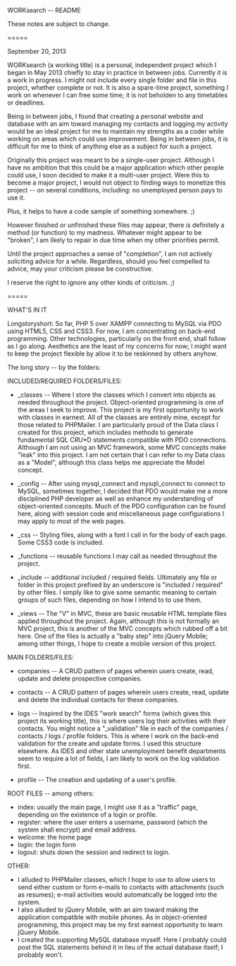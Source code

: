 WORKsearch -- README

These notes are subject to change.

=====

September 20, 2013

WORKsearch (a working title) is a personal, independent project which I began in
May 2013 chiefly to stay in practice in between jobs. Currently it is a work in
progress. I might not include every single folder and file in this project,
whether complete or not. It is also a spare-time project, something I work on
whenever I can free some time; it is not beholden to any timetables or
deadlines. 

Being in between jobs, I found that creating a personal website and database
with an aim toward managing my contacts and logging my activity would be an
ideal project for me to maintain my strengths as a coder while working on areas
which could use improvement. Being in between jobs, it is difficult for me to
think of anything else as a subject for such a project.

Originally this project was meant to be a single-user project. Although I have
no ambition that this could be a major application which other people could use,
I soon decided to make it a multi-user project. Were this to become a major
project, I would not object to finding ways to monetize this project -- on
several conditions, including: no unemployed person pays to use it.

Plus, it helps to have a code sample of something somewhere. ;)

However finished or unfinished these files may appear, there is definitely a
method (or function) to my madness. Whatever might appear to be "broken", I am
likely to repair in due time when my other priorities permit.

Until the project approaches a sense of "completion", I am not actively
soliciting advice for a while. Regardless, should you feel compelled to 
advice, may your criticism please be constructive.

I reserve the right to ignore any other kinds of criticism. ;)

=====

WHAT'S IN IT

Longstoryshort: So far, PHP 5 over XAMPP connecting to MySQL via PDO using
HTML5, CSS and CSS3. For now, I am concentrating on back-end programming. Other
technologies, particularly on the front end, shall follow as I go along.
Aesthetics are the least of my concerns for now; I might want to keep the
project flexible by allow it to be reskinned by others anyhow.

The long story -- by the folders:

INCLUDED/REQUIRED FOLDERS/FILES:

- _classes -- Where I store the classes which I convert into objects as needed
throughout the project. Object-oriented programming is one of the areas I seek
to improve. This project is my first opportunity to work with classes in
earnest. All of the classes are entirely mine, except for those related to
PHPMailer. I am particularly proud of the Data class I created for this project,
which includes methods to generate fundamental SQL C*R*U*D statements compatible
with PDO connections. Although I am not using an MVC framework, some MVC
concepts make "leak" into this project. I am not certain that I can refer to my
Data class as a "Model", although this class helps me appreciate the Model
concept.

- _config -- After using mysql_connect and mysqli_connect to connect to MySQL,
sometimes together, I decided that PDO would make me a more disciplined PHP
developer as well as enhance my understanding of object-oriented concepts. Much
of the PDO configuration can be found here, along with session code and
miscellaneous page configurations I may apply to most of the web pages.

- _css -- Styling files, along with a font I call in for the body of each page.
Some CSS3 code is included.

- _functions -- reusable functions I may call as needed throughout the project.

- _include -- additional included / required fields. Ultimately any file or
folder in this project prefixed by an underscore is "included / required" by
other files. I simply like to give some semantic meaning to certain groups of
such files, depending on how I intend to to use them.

- _views -- The "V" in MVC, these are basic reusable HTML template files applied
throughout the project. Again, although this is not formally an MVC project,
this is another of the MVC concepts which rubbed off a bit here. One of the
files is actually a "baby step" into jQuery Mobile; among other things, I hope
to create a mobile version of this project.

MAIN FOLDERS/FILES:

- companies -- A CRUD pattern of pages wherein users create, read, update and
delete prospective companies.

- contacts -- A CRUD pattern of pages wherein users create, read, update and
delete the individual contacts for these companies.

- logs -- Inspired by the IDES "work search" forms (which gives this project its
working title), this is where users log their activities with their contacts.
You might notice a "_validation" file in each of the companies / contacts / logs
/ profile folders. This is where I work on the back-end validation for the
create and update forms. I used this structure elsewhere. As IDES and other
state unemployment benefit departments seem to require a lot of fields, I am
likely to work on the log validation first.

- profile -- The creation and updating of a user's profile.

ROOT FILES -- among others:

- index: usually the main page, I might use it as a "traffic" page, depending on
the existence of a login or profile.
- register: where the user enters a username, password (which the system shall
encrypt) and email address.
- welcome: the home page
- login: the login form
- logout: shuts down the session and redirect to login.

OTHER:

- I alluded to PHPMailer classes, which I hope to use to allow users to send
either custom or form e-mails to contacts with attachments (such as resumes);
e-mail activities would automatically be logged into the system.
- I also alluded to jQuery Mobile, with an aim toward making the application
compatible with mobile phones. As in object-oriented programming, this project
may be my first earnest opportunity to learn jQuery Mobile.
- I created the supporting MySQL database myself. Here I probably could post the
SQL statements behind it in lieu of the actual database itself; I probably
won't.